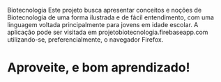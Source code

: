 Biotecnologia
Este projeto busca apresentar conceitos e noções de Biotecnologia de uma forma ilustrada e de fácil entendimento, com uma linguagem voltada principalmente para jovens em idade escolar.
A aplicação pode ser visitada em projetobiotecnologia.firebaseapp.com utilizando-se, preferencialmente, o navegador Firefox.

Aproveite, e bom aprendizado!
=============
